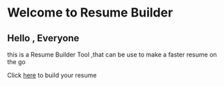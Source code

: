 # Welcome to Resume Builder
## Hello , Everyone  
this is a Resume Builder Tool ,that can be use to make a faster resume on the go

Click [here](https://arindamsharma.github.io/resume_builder/) to build your resume